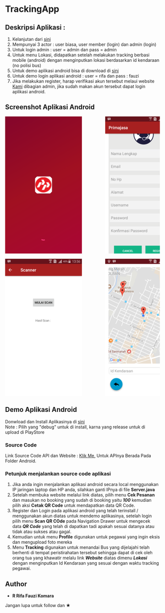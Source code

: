 # TrackingApp

## Deskripsi Aplikasi :
1.  Kelanjutan dari <a href="https://github.com/rrifafauzikomara/BookingTicketWebBasedV.2">sini</a>
2.  Mempunyai 3 actor : user biasa, user member (login) dan admin (login)
3.  Untuk login admin : user = admin dan pass = admin
4.  Untuk menu Lokasi, didapatkan setelah melakukan tracking berbasi mobile (android) dengan menginputkan lokasi berdasarkan id kendaraan (no polisi bus)
5.  Untuk demo aplikasi android bisa di download di <a href="https://drive.google.com/open?id=18y97hdUn3PcDtWGa0ia4rhgtlrdo24Jd">sini</a>
6.  Untuk demo login aplikasi android : user = rifa dan pass : fauzi
7.  Jika melakukan register, harap verifikasi akun tersebut melaui website <a href="http://r-fauzi.xyz">Kami</a> dibagian admin, jika sudah makan akun tersebut dapat login aplikasi android.

## Screenshot Aplikasi Android
<pre>
<img src="ScreenShoot/Screenshot_2018-02-14-13-55-10.png" width="250" height="444">         <img src="ScreenShoot/Screenshot_2018-02-14-13-55-30.png" width="250" height="444">         <img src="ScreenShoot/Screenshot_2018-02-14-13-55-38.png" width="250" height="444">         <img src="ScreenShoot/Screenshot_2018-02-14-13-55-52.png" width="250" height="444">         <img src="ScreenShoot/Screenshot_2018-02-14-13-55-59.png" width="250" height="444">         <img src="ScreenShoot/Screenshot_2018-02-14-13-56-08.png" width="250" height="444">
</pre>

<pre>
<img src="ScreenShoot/Screenshot_2018-02-14-13-56-16.png" width="250" height="444">         <img src="ScreenShoot/Screenshot_2018-02-14-13-56-32.png" width="250" height="444">         <img src="ScreenShoot/Screenshot_2018-02-14-13-56-49.png" width="250" height="444">         <img src="ScreenShoot/Screenshot_2018-02-14-13-56-58.png" width="250" height="444">         <img src="ScreenShoot/Screenshot_2018-02-14-13-57-08.png" width="250" height="444">
</pre>

## Demo Aplikasi Android
Donwload dan Install Aplikasinya di <a href="https://drive.google.com/open?id=18y97hdUn3PcDtWGa0ia4rhgtlrdo24Jd">sini</a>
<br>Note : Pilih yang "debug" untuk di install, karna yang release untuk di upload di PlayStore

### Source Code
Link Source Code API dan Website : <a href="https://github.com/rrifafauzikomara/BookingTicketWebBasedV.2">Klik Me,</a> Untuk APInya Berada Pada Folder Android.

### Petunjuk menjalankan source code aplikasi
1. Jika anda ingin menjalankan aplikasi android secara local menggunakan IP jaringan laptop dan HP anda, silahkan ganti IPnya di file **Server.java**
2. Setelah membuka website melalui link diatas, pilih menu **Cek Pesanan** dan masukan no booking yang sudah di booking yaitu ***100*** kemudian pilih aksi **Cetak QR Code** untuk mendapatkan data QR Code.
3. Register dan Login pada aplikasi android yang telah terinstall / menggunakan akun diatas untuk mendemo aplikasinya, setelah login pilih menu **Scan QR COde** pada Navigation Drawer untuk mengecek data ***QR Code*** yang telah di dapatkan tadi apakah sesuai datanya atau tidak atau sukses atau gagal.
4. Kemudian untuk menu **Profile** digunakan untuk pegawai yang ingin eksis dan mengupload foto mereka
5. Menu **Tracking** digunakan untuk menandai Bus yang dijelajahi telah berhenti di tempat peristirahatan tersebut sehingga dapat di cek oleh orang tua yang khawatir melalu link ***Website*** diatas dimenu ***Lokasi*** dengan menginputkan Id Kendaraan yang sesuai dengan waktu tracking pegawai.

## Author

* **R Rifa Fauzi Komara**

Jangan lupa untuk follow dan ★

